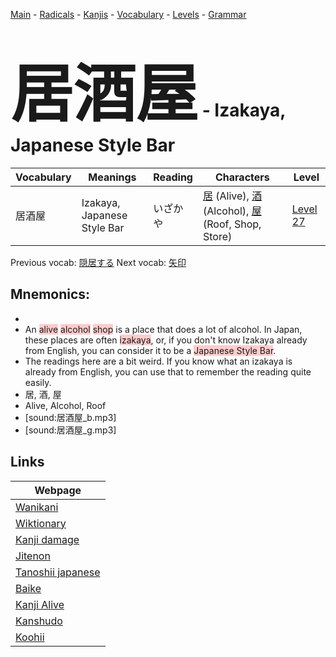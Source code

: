 <style> bigfont {font-size: 100px}</style>
[Main](../README.md) -
[Radicals](../radicals.md) -
[Kanjis](../kanjis.md) -
[Vocabulary](../vocabulary.md) -
[Levels](../levels.md) -
[Grammar](../grammar.md)
# <bigfont> 居酒屋</bigfont> - Izakaya, Japanese Style Bar 

| Vocabulary | Meanings | Reading | Characters | Level |
| --- | --- | --- | --- | --- |
| 居酒屋 | Izakaya, Japanese Style Bar | いざかや |  [居](../kanjis/居.md) (Alive), [酒](../kanjis/酒.md) (Alcohol), [屋](../kanjis/屋.md) (Roof, Shop, Store) | [Level 27](../levels/wk_level27.md) |

Previous vocab: [隠居する](隠居する.md) Next vocab: [矢印](矢印.md) 

## Mnemonics:

* 
* An <span style="background-color:#ffcccb"> alive</span> <span style="background-color:#ffcccb"> alcohol</span> <span style="background-color:#ffcccb"> shop</span> is a place that does a lot of alcohol. In Japan, these places are often <span style="background-color:#ffcccb"> izakaya</span>, or, if you don't know Izakaya already from English, you can consider it to be a <span style="background-color:#ffcccb"> Japanese Style Bar</span>.
* The readings here are a bit weird. If you know what an izakaya is already from English, you can use that to remember the reading quite easily.
* 居, 酒, 屋
* Alive, Alcohol, Roof
* [sound:居酒屋_b.mp3]
* [sound:居酒屋_g.mp3]


## Links 

| Webpage |
| --- |
| [Wanikani          ](https://www.wanikani.com/kanji/居酒屋) |
| [Wiktionary        ](https://en.wiktionary.org/wiki/居酒屋) |
| [Kanji damage      ](http://www.kanjidamage.com/kanji/search?utf8=✓&q=居酒屋) |
| [Jitenon           ](https://jitenon.com/kanji/居酒屋) |
| [Tanoshii japanese ](https://www.tanoshiijapanese.com/dictionary/kanji.cfm?k=居酒屋) |
| [Baike             ](https://baike.baidu.com/item/居酒屋) |
| [Kanji Alive       ](https://app.kanjialive.com/居酒屋) |
| [Kanshudo          ](https://www.kanshudo.com/searchmn?q=居酒屋) |
| [Koohii            ](https://kanji.koohii.com/study/kanji/居酒屋) |
